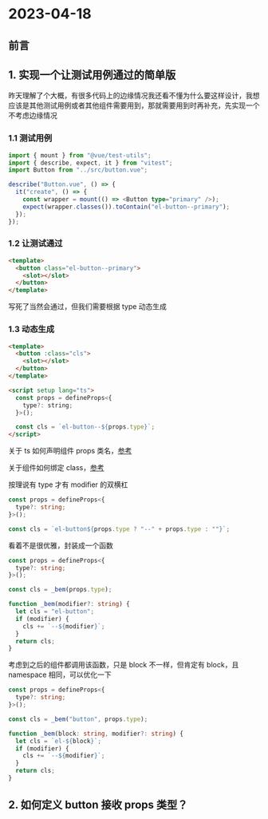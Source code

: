 # 2023-04-18

## 前言

## 1. 实现一个让测试用例通过的简单版

昨天理解了个大概，有很多代码上的边缘情况我还看不懂为什么要这样设计，我想应该是其他测试用例或者其他组件需要用到，那就需要用到时再补充，先实现一个不考虑边缘情况

### 1.1 测试用例

```typescript
import { mount } from "@vue/test-utils";
import { describe, expect, it } from "vitest";
import Button from "../src/button.vue";

describe("Button.vue", () => {
  it("create", () => {
    const wrapper = mount(() => <Button type="primary" />);
    expect(wrapper.classes()).toContain("el-button--primary");
  });
});
```

### 1.2 让测试通过

```html
<template>
  <button class="el-button--primary">
    <slot></slot>
  </button>
</template>
```

写死了当然会通过，但我们需要根据 type 动态生成

### 1.3 动态生成

```html
<template>
  <button :class="cls">
    <slot></slot>
  </button>
</template>

<script setup lang="ts">
  const props = defineProps<{
    type?: string;
  }>();

  const cls = `el-button--${props.type}`;
</script>
```

关于 ts 如何声明组件 props 类名，[参考](https://cn.vuejs.org/guide/typescript/composition-api.html#typing-component-props)

关于组件如何绑定 class，[参考](https://cn.vuejs.org/guide/essentials/class-and-style.html#binding-html-classes)

按理说有 type 才有 modifier 的双横杠

```typescript
const props = defineProps<{
  type?: string;
}>();

const cls = `el-button${props.type ? "--" + props.type : ""}`;
```

看着不是很优雅，封装成一个函数

```typescript
const props = defineProps<{
  type?: string;
}>();

const cls = _bem(props.type);

function _bem(modifier?: string) {
  let cls = "el-button";
  if (modifier) {
    cls += `--${modifier}`;
  }
  return cls;
}
```

考虑到之后的组件都调用该函数，只是 block 不一样，但肯定有 block，且 namespace 相同，可以优化一下

```typescript
const props = defineProps<{
  type?: string;
}>();

const cls = _bem("button", props.type);

function _bem(block: string, modifier?: string) {
  let cls = `el-${block}`;
  if (modifier) {
    cls += `--${modifier}`;
  }
  return cls;
}
```

## 2. 如何定义 button 接收 props 类型？
